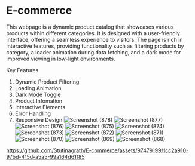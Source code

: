 # E-commerce
This webpage is a dynamic product catalog that showcases various products within different categories. It is designed with a user-friendly interface, offering a seamless experience to visitors. The page is rich in interactive features, providing functionality such as filtering products by category, a loader animation during data fetching, and a dark mode for improved viewing in low-light environments.

Key Features
1. Dynamic Product Filtering
2. Loading Animation
3. Dark Mode Toggle
4. Product Infomation
5. Interactive Elements
6. Error Handling
7. Responsive Design
   ![Screenshot (878)](https://github.com/Stutinagrath/E-commerce/assets/97479199/d5783f08-6727-424f-97de-e057aa9a0d2c)
![Screenshot (877)](https://github.com/Stutinagrath/E-commerce/assets/97479199/6ccff479-6c79-49b9-a80a-65b88505cb7f)
![Screenshot (876)](https://github.com/Stutinagrath/E-commerce/assets/97479199/4261aa74-862b-4285-aacc-34d2b3179759)
![Screenshot (875)](https://github.com/Stutinagrath/E-commerce/assets/97479199/17ce216b-396f-4053-b12f-f04f662267e9)
![Screenshot (874)](https://github.com/Stutinagrath/E-commerce/assets/97479199/3cc3d543-ab6f-4845-a46d-e433f78c6a01)
![Screenshot (873)](https://github.com/Stutinagrath/E-commerce/assets/97479199/ea8f8277-e874-4827-878a-88ee07bfe51f)
![Screenshot (872)](https://github.com/Stutinagrath/E-commerce/assets/97479199/1b7d68f5-fa61-44dd-8fd8-d743b0501e11)
![Screenshot (871)](https://github.com/Stutinagrath/E-commerce/assets/97479199/ed7859dd-707f-4d42-9206-1683b733e7fc)
![Screenshot (870)](https://github.com/Stutinagrath/E-commerce/assets/97479199/4069fdae-3d39-4b73-8e0e-d23179cbcefd)
![Screenshot (869)](https://github.com/Stutinagrath/E-commerce/assets/97479199/26faca9b-1955-4f98-a12d-cefbef15a439)
![Screenshot (868)](https://github.com/Stutinagrath/E-commerce/assets/97479199/97bc9871-8909-46ce-b293-3742a48dd9de)


https://github.com/Stutinagrath/E-commerce/assets/97479199/1cc2a910-97bd-415d-a5a5-99a164d61f85


